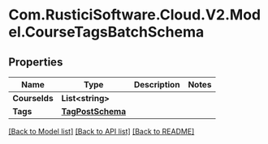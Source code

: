 # Com.RusticiSoftware.Cloud.V2.Model.CourseTagsBatchSchema
## Properties

Name | Type | Description | Notes
------------ | ------------- | ------------- | -------------
**CourseIds** | **List&lt;string&gt;** |  | 
**Tags** | [**TagPostSchema**](TagPostSchema.md) |  | 

[[Back to Model list]](../README.md#documentation-for-models) [[Back to API list]](../README.md#documentation-for-api-endpoints) [[Back to README]](../README.md)


